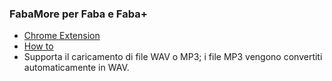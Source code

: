 ### FabaMore per Faba e Faba+
- [Chrome Extension](https://chromewebstore.google.com/detail/fabamore-do-more-with-you/lceoahoffijefgjgepcnilmdlmjeeidn)
- [How to](https://mircobabini.dev/fabamore-per-faba-e-faba-plus/)
- Supporta il caricamento di file WAV o MP3; i file MP3 vengono convertiti automaticamente in WAV.
